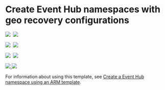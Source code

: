 # Create Event Hub namespaces with geo recovery configurations

<IMG SRC="https://azbotstorage.blob.core.windows.net/badges/201-eventhub-create-namespace-geo-recoveryconfiguration/PublicLastTestDate.svg" />&nbsp;
<IMG SRC="https://azbotstorage.blob.core.windows.net/badges/201-eventhub-create-namespace-geo-recoveryconfiguration/PublicDeployment.svg" />&nbsp;

<IMG SRC="https://azbotstorage.blob.core.windows.net/badges/201-eventhub-create-namespace-geo-recoveryconfiguration/FairfaxLastTestDate.svg" />&nbsp;
<IMG SRC="https://azbotstorage.blob.core.windows.net/badges/201-eventhub-create-namespace-geo-recoveryconfiguration/FairfaxDeployment.svg" />&nbsp;

<IMG SRC="https://azbotstorage.blob.core.windows.net/badges/201-eventhub-create-namespace-geo-recoveryconfiguration/BestPracticeResult.svg" />&nbsp;
<IMG SRC="https://azbotstorage.blob.core.windows.net/badges/201-eventhub-create-namespace-geo-recoveryconfiguration/CredScanResult.svg" />&nbsp;

<a href="https://portal.azure.com/#create/Microsoft.Template/uri/https%3A%2F%2Fraw.githubusercontent.com%2FAzure%2Fazure-quickstart-templates%2Fmaster%2F201-eventhub-create-namespace-geo-recoveryconfiguration%2Fazuredeploy.json" target="_blank">
    <img src="http://azuredeploy.net/deploybutton.png"/>
</a>

<a href="http://armviz.io/#/?load=https%3A%2F%2Fraw.githubusercontent.com%2FAzure%2Fazure-quickstart-templates%2Fmaster%2F201-eventhub-create-namespace-geo-recoveryconfiguration%2Fazuredeploy.json" target="_blank">
    <img src="http://armviz.io/visualizebutton.png"/>
</a>

For information about using this template, see [Create a Event Hub namespace using an ARM template](http://azure.microsoft.com/documentation/articles/service-bus-resource-manager-namespace-event-hub/).
